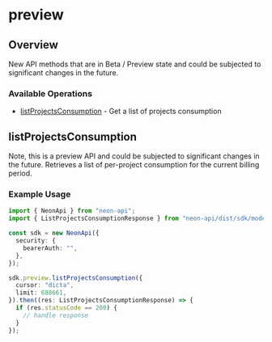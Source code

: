 # preview

## Overview

New API methods that are in Beta / Preview state and could be subjected to significant changes in the future.

### Available Operations

* [listProjectsConsumption](#listprojectsconsumption) - Get a list of projects consumption

## listProjectsConsumption

Note, this is a preview API and could be subjected to significant changes in the future.
Retrieves a list of per-project consumption for the current billing period.


### Example Usage

```typescript
import { NeonApi } from "neon-api";
import { ListProjectsConsumptionResponse } from "neon-api/dist/sdk/models/operations";

const sdk = new NeonApi({
  security: {
    bearerAuth: "",
  },
});

sdk.preview.listProjectsConsumption({
  cursor: "dicta",
  limit: 688661,
}).then((res: ListProjectsConsumptionResponse) => {
  if (res.statusCode == 200) {
    // handle response
  }
});
```
